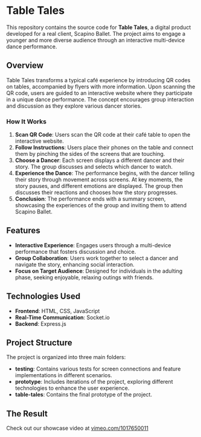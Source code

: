# Table Tales
This repository contains the source code for **Table Tales**, a digital product developed for a real client, Scapino Ballet. The project aims to engage a younger and more diverse audience through an interactive multi-device dance performance.

## Overview
Table Tales transforms a typical café experience by introducing QR codes on tables, accompanied by flyers with more information. Upon scanning the QR code, users are guided to an interactive website where they participate in a unique dance performance. The concept encourages group interaction and discussion as they explore various dancer stories.

### How It Works
1. **Scan QR Code**: Users scan the QR code at their café table to open the interactive website.
2. **Follow Instructions**: Users place their phones on the table and connect them by pinching the sides of the screens that are touching.
3. **Choose a Dancer**: Each screen displays a different dancer and their story. The group discusses and selects which dancer to watch.
4. **Experience the Dance**: The performance begins, with the dancer telling their story through movement across screens. At key moments, the story pauses, and different emotions are displayed. The group then discusses their reactions and chooses how the story progresses.
5. **Conclusion**: The performance ends with a summary screen, showcasing the experiences of the group and inviting them to attend Scapino Ballet.

## Features
- **Interactive Experience**: Engages users through a multi-device performance that fosters discussion and choice.
- **Group Collaboration**: Users work together to select a dancer and navigate the story, enhancing social interaction.
- **Focus on Target Audience**: Designed for individuals in the adulting phase, seeking enjoyable, relaxing outings with friends.

## Technologies Used
- **Frontend**: HTML, CSS, JavaScript
- **Real-Time Communication**: Socket.io
- **Backend**: Express.js

## Project Structure
The project is organized into three main folders:
- **testing**: Contains various tests for screen connections and feature implementations in different scenarios.
- **prototype**: Includes iterations of the project, exploring different technologies to enhance the user experience.
- **table-tales**: Contains the final prototype of the project.

## The Result

Check out our showcase video at [vimeo.com/1017650011](https://vimeo.com/1017650011)
